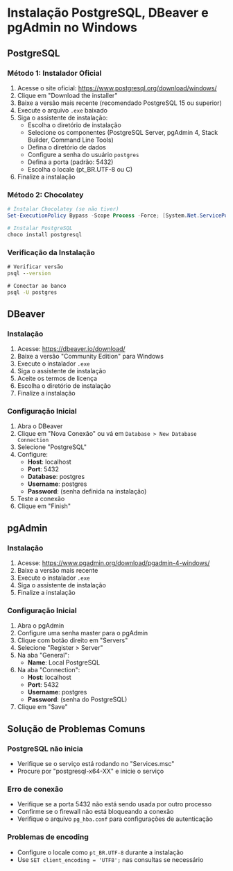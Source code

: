 # Instalação PostgreSQL, DBeaver e pgAdmin no Windows

## PostgreSQL

### Método 1: Instalador Oficial
1. Acesse o site oficial: https://www.postgresql.org/download/windows/
2. Clique em "Download the installer"
3. Baixe a versão mais recente (recomendado PostgreSQL 15 ou superior)
4. Execute o arquivo `.exe` baixado
5. Siga o assistente de instalação:
   - Escolha o diretório de instalação
   - Selecione os componentes (PostgreSQL Server, pgAdmin 4, Stack Builder, Command Line Tools)
   - Defina o diretório de dados
   - Configure a senha do usuário `postgres`
   - Defina a porta (padrão: 5432)
   - Escolha o locale (pt_BR.UTF-8 ou C)
6. Finalize a instalação

### Método 2: Chocolatey
```powershell
# Instalar Chocolatey (se não tiver)
Set-ExecutionPolicy Bypass -Scope Process -Force; [System.Net.ServicePointManager]::SecurityProtocol = [System.Net.ServicePointManager]::SecurityProtocol -bor 3072; iex ((New-Object System.Net.WebClient).DownloadString('https://community.chocolatey.org/install.ps1'))

# Instalar PostgreSQL
choco install postgresql
```

### Verificação da Instalação
```cmd
# Verificar versão
psql --version

# Conectar ao banco
psql -U postgres
```

## DBeaver

### Instalação
1. Acesse: https://dbeaver.io/download/
2. Baixe a versão "Community Edition" para Windows
3. Execute o instalador `.exe`
4. Siga o assistente de instalação
5. Aceite os termos de licença
6. Escolha o diretório de instalação
7. Finalize a instalação

### Configuração Inicial
1. Abra o DBeaver
2. Clique em "Nova Conexão" ou vá em `Database > New Database Connection`
3. Selecione "PostgreSQL"
4. Configure:
   - **Host**: localhost
   - **Port**: 5432
   - **Database**: postgres
   - **Username**: postgres
   - **Password**: (senha definida na instalação)
5. Teste a conexão
6. Clique em "Finish"

## pgAdmin

### Instalação
1. Acesse: https://www.pgadmin.org/download/pgadmin-4-windows/
2. Baixe a versão mais recente
3. Execute o instalador `.exe`
4. Siga o assistente de instalação
5. Finalize a instalação

### Configuração Inicial
1. Abra o pgAdmin
2. Configure uma senha master para o pgAdmin
3. Clique com botão direito em "Servers"
4. Selecione "Register > Server"
5. Na aba "General":
   - **Name**: Local PostgreSQL
6. Na aba "Connection":
   - **Host**: localhost
   - **Port**: 5432
   - **Username**: postgres
   - **Password**: (senha do PostgreSQL)
7. Clique em "Save"

## Solução de Problemas Comuns

### PostgreSQL não inicia
- Verifique se o serviço está rodando no "Services.msc"
- Procure por "postgresql-x64-XX" e inicie o serviço

### Erro de conexão
- Verifique se a porta 5432 não está sendo usada por outro processo
- Confirme se o firewall não está bloqueando a conexão
- Verifique o arquivo `pg_hba.conf` para configurações de autenticação

### Problemas de encoding
- Configure o locale como `pt_BR.UTF-8` durante a instalação
- Use `SET client_encoding = 'UTF8';` nas consultas se necessário